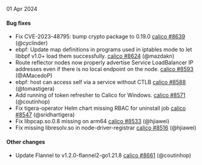 01 Apr 2024

#### Bug fixes

 - Fix CVE-2023-48795: bump crypto package to 0.19.0 [calico #8639](https://github.com/projectcalico/calico/pull/8639) (@cyclinder)
 - ebpf: Update map definitions in programs used in iptables mode to let libbpf v1.0+ load them successfully. [calico #8624](https://github.com/projectcalico/calico/pull/8624) (@mazdakn)
 - Route reflector nodes now properly advertise Service LoadBalancer IP addresses even if there is no local endpoint on the node. [calico #8593](https://github.com/projectcalico/calico/pull/8593) (@AMacedoP)
 - ebpf: host can access self via a service without CTLB [calico #8588](https://github.com/projectcalico/calico/pull/8588) (@tomastigera)
 - Add running of token refresher to Calico for Windows. [calico #8571](https://github.com/projectcalico/calico/pull/8571) (@coutinhop)
 - Fix tigera-operator Helm chart missing RBAC for uninstall job [calico #8547](https://github.com/projectcalico/calico/pull/8547) (@sridhartigera)
 - Fix libpcap.so.0.8 missing on arm64 [calico #8533](https://github.com/projectcalico/calico/pull/8533) (@hjiawei)
 - Fix missing libresolv.so in node-driver-registrar [calico #8516](https://github.com/projectcalico/calico/pull/8516) (@hjiawei)

#### Other changes

 - Update Flannel to v1.2.0-flannel2-go1.21.8 [calico #8661](https://github.com/projectcalico/calico/pull/8661) (@coutinhop)
